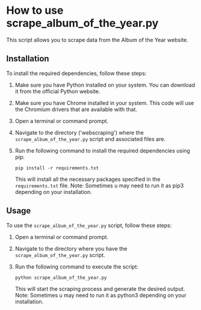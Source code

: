 # How to use scrape_album_of_the_year.py

This script allows you to scrape data from the Album of the Year website.

## Installation

To install the required dependencies, follow these steps:

1. Make sure you have Python installed on your system. You can download it from the official Python website.

2. Make sure you have Chrome installed in your system. This code will use the Chromium drivers that are available with that.

3. Open a terminal or command prompt.

4. Navigate to the directory ('webscraping') where the `scrape_album_of_the_year.py` script and associated files are.

5. Run the following command to install the required dependencies using pip:

    ```
    pip install -r requirements.txt
    ```

    This will install all the necessary packages specified in the `requirements.txt` file.
    Note: Sometimes u may need to run it as pip3 depending on your installation.

## Usage

To use the `scrape_album_of_the_year.py` script, follow these steps:

1. Open a terminal or command prompt.

2. Navigate to the directory where you have the `scrape_album_of_the_year.py` script.

3. Run the following command to execute the script:

    ```
    python scrape_album_of_the_year.py
    ```

    This will start the scraping process and generate the desired output.
    Note: Sometimes u may need to run it as python3 depending on your installation.
